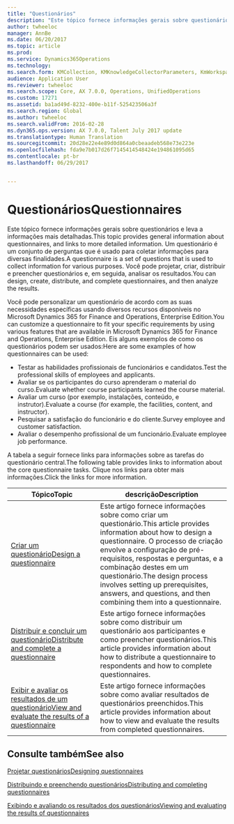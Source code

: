 ```yaml
---
title: "Questionários"
description: "Este tópico fornece informações gerais sobre questionários e leva a informações mais detalhadas. Um questionário é um conjunto de perguntas que é usado para coletar informações para diversas finalidades. Você pode projetar, criar, distribuir e preencher questionários e, em seguida, analisar os resultados."
author: twheeloc
manager: AnnBe
ms.date: 06/20/2017
ms.topic: article
ms.prod: 
ms.service: Dynamics365Operations
ms.technology: 
ms.search.form: KMCollection, KMKnowledgeCollectorParameters, KmWorkspace
audience: Application User
ms.reviewer: twheeloc
ms.search.scope: Core, AX 7.0.0, Operations, UnifiedOperations
ms.custom: 17271
ms.assetid: ba1ad49d-8232-400e-b11f-525423506a3f
ms.search.region: Global
ms.author: twheeloc
ms.search.validFrom: 2016-02-28
ms.dyn365.ops.version: AX 7.0.0, Talent July 2017 update
ms.translationtype: Human Translation
ms.sourcegitcommit: 20d28e22e4e89d0d864a0cbeaadeb568e73e223e
ms.openlocfilehash: fda9e7b017d26f7145414548424e194861095d65
ms.contentlocale: pt-br
ms.lasthandoff: 06/29/2017


---
```


# <a name="questionnaires"></a><span data-ttu-id="87e47-105">Questionários</span><span class="sxs-lookup"><span data-stu-id="87e47-105">Questionnaires</span></span>

<span data-ttu-id="87e47-106">Este tópico fornece informações gerais sobre questionários e leva a informações mais detalhadas.</span><span class="sxs-lookup"><span data-stu-id="87e47-106">This topic provides general information about questionnaires, and links to more detailed information.</span></span> <span data-ttu-id="87e47-107">Um questionário é um conjunto de perguntas que é usado para coletar informações para diversas finalidades.</span><span class="sxs-lookup"><span data-stu-id="87e47-107">A questionnaire is a set of questions that is used to collect information for various purposes.</span></span> <span data-ttu-id="87e47-108">Você pode projetar, criar, distribuir e preencher questionários e, em seguida, analisar os resultados.</span><span class="sxs-lookup"><span data-stu-id="87e47-108">You can design, create, distribute, and complete questionnaires, and then analyze the results.</span></span> 

<span data-ttu-id="87e47-109">Você pode personalizar um questionário de acordo com as suas necessidades específicas usando diversos recursos disponíveis no Microsoft Dynamics 365 for Finance and Operations, Enterprise Edition.</span><span class="sxs-lookup"><span data-stu-id="87e47-109">You can customize a questionnaire to fit your specific requirements by using various features that are available in Microsoft Dynamics 365 for Finance and Operations, Enterprise Edition.</span></span> <span data-ttu-id="87e47-110">Eis alguns exemplos de como os questionários podem ser usados:</span><span class="sxs-lookup"><span data-stu-id="87e47-110">Here are some examples of how questionnaires can be used:</span></span>

-   <span data-ttu-id="87e47-111">Testar as habilidades profissionais de funcionários e candidatos.</span><span class="sxs-lookup"><span data-stu-id="87e47-111">Test the professional skills of employees and applicants.</span></span>
-   <span data-ttu-id="87e47-112">Avaliar se os participantes do curso aprenderam o material do curso.</span><span class="sxs-lookup"><span data-stu-id="87e47-112">Evaluate whether course participants learned the course material.</span></span>
-   <span data-ttu-id="87e47-113">Avaliar um curso (por exemplo, instalações, conteúdo, e instrutor).</span><span class="sxs-lookup"><span data-stu-id="87e47-113">Evaluate a course (for example, the facilities, content, and instructor).</span></span>
-   <span data-ttu-id="87e47-114">Pesquisar a satisfação do funcionário e do cliente.</span><span class="sxs-lookup"><span data-stu-id="87e47-114">Survey employee and customer satisfaction.</span></span>
-   <span data-ttu-id="87e47-115">Avaliar o desempenho profissional de um funcionário.</span><span class="sxs-lookup"><span data-stu-id="87e47-115">Evaluate employee job performance.</span></span>

<span data-ttu-id="87e47-116">A tabela a seguir fornece links para informações sobre as tarefas do questionário central.</span><span class="sxs-lookup"><span data-stu-id="87e47-116">The following table provides links to information about the core questionnaire tasks.</span></span> <span data-ttu-id="87e47-117">Clique nos links para obter mais informações.</span><span class="sxs-lookup"><span data-stu-id="87e47-117">Click the links for more information.</span></span>

| <span data-ttu-id="87e47-118">Tópico</span><span class="sxs-lookup"><span data-stu-id="87e47-118">Topic</span></span>| <span data-ttu-id="87e47-119">descrição</span><span class="sxs-lookup"><span data-stu-id="87e47-119">Description</span></span>|
|------|------------|
| [<span data-ttu-id="87e47-120">Criar um questionário</span><span class="sxs-lookup"><span data-stu-id="87e47-120">Design a questionnaire</span></span>](design-questionnaires.md)  | <span data-ttu-id="87e47-121">Este artigo fornece informações sobre como criar um questionário.</span><span class="sxs-lookup"><span data-stu-id="87e47-121">This article provides information about how to design a questionnaire.</span></span> <span data-ttu-id="87e47-122">O processo de criação envolve a configuração de pré-requisitos, respostas e perguntas, e a combinação destes em um questionário.</span><span class="sxs-lookup"><span data-stu-id="87e47-122">The design process involves setting up prerequisites, answers, and questions, and then combining them into a questionnaire.</span></span> |
| [<span data-ttu-id="87e47-123">Distribuir e concluir um questionário</span><span class="sxs-lookup"><span data-stu-id="87e47-123">Distribute and complete a questionnaire</span></span>](distribute-questionnaires.md)  | <span data-ttu-id="87e47-124">Este artigo fornece informações sobre como distribuir um questionário aos participantes e como preencher questionários.</span><span class="sxs-lookup"><span data-stu-id="87e47-124">This article provides information about how to distribute a questionnaire to respondents and how to complete questionnaires.</span></span>                                                                       |
| [<span data-ttu-id="87e47-125">Exibir e avaliar os resultados de um questionário</span><span class="sxs-lookup"><span data-stu-id="87e47-125">View and evaluate the results of a questionnaire</span></span>](evaluate-questionnaire-results.md) | <span data-ttu-id="87e47-126">Este artigo fornece informações sobre como avaliar resultados de questionários preenchidos.</span><span class="sxs-lookup"><span data-stu-id="87e47-126">This article provides information about how to view and evaluate the results from completed questionnaires.</span></span>                                                                                        |



<a name="see-also"></a><span data-ttu-id="87e47-127">Consulte também</span><span class="sxs-lookup"><span data-stu-id="87e47-127">See also</span></span>
--------

[<span data-ttu-id="87e47-128">Projetar questionários</span><span class="sxs-lookup"><span data-stu-id="87e47-128">Designing questionnaires</span></span>](design-questionnaires.md)

[<span data-ttu-id="87e47-129">Distribuindo e preenchendo questionários</span><span class="sxs-lookup"><span data-stu-id="87e47-129">Distributing and completing questionnaires</span></span>](distribute-questionnaires.md)

[<span data-ttu-id="87e47-130">Exibindo e avaliando os resultados dos questionários</span><span class="sxs-lookup"><span data-stu-id="87e47-130">Viewing and evaluating the results of questionnaires</span></span>](evaluate-questionnaire-results.md)


